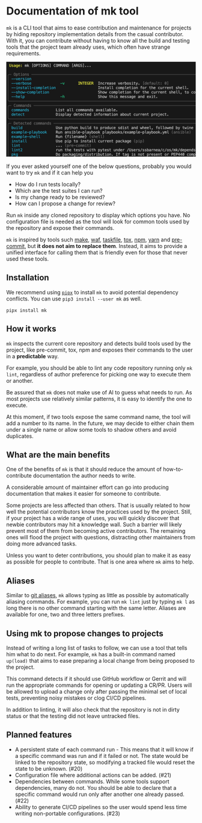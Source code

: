 # Documentation of mk tool

`mk` is a CLI tool that aims to ease contribution and maintenance for projects
by hiding repository implementation details from the casual contributor. With it,
you can contribute without having to know all the build and testing tools that
the project team already uses, which often have strange requirements.

![mk-command-line-screenshot](images/mk-social-preview.png)

If you ever asked yourself one of the below questions, probably you would want
to try `mk` and if it can help you

- How do I run tests locally?
- Which are the test suites I can run?
- Is my change ready to be reviewed?
- How can I propose a change for review?

Run `mk` inside any cloned repository to display which options you have. No
configuration file is needed as the tool will look for common tools used by the
repository and expose their commands.

`mk` is inspired by tools such [make][make], [waf][waf], [taskfile][taskfile],
[tox][tox], [npm][npm], [yarn][yarn] and [pre-commit][pre-commit], but **it does
not aim to replace them**. Instead, it aims to provide a unified interface for
calling them that is friendly even for those that never used these tools.

## Installation

We recommend using [`pipx`](https://pipxproject.github.io/pipx/) to install `mk`
to avoid potential dependency conflicts. You can use `pip3 install --user mk` as
well.

```shell
pipx install mk
```

## How it works

`mk` inspects the current core repository and detects build tools used by the
project, like pre-commit, tox, npm and exposes their commands to the user in a
**predictable** way.

For example, you should be able to lint any code repository running only
`mk lint`, regardless of author preference for picking one way to execute them
or another.

Be assured that `mk` does not make use of AI to guess what needs to run. As most
projects use relatively similar patterns, it is easy to identify the one to
execute.

At this moment, if two tools expose the same command name, the tool will add a
number to its name. In the future, we may decide to either chain them under a
single name or allow some tools to shadow others and avoid duplicates.

## What are the main benefits

One of the benefits of `mk` is that it should reduce the amount of
how-to-contribute documentation the author needs to write.

A considerable amount of maintainer effort can go into producing documentation
that makes it easier for someone to contribute.

Some projects are less affected than others. That is usually related to how well
the potential contributors know the practices used by the project. Still, if
your project has a wide range of uses, you will quickly discover that newbie
contributors may hit a knowledge wall. Such a barrier will likely prevent most
of them from becoming active contributors. The remaining ones will flood the
project with questions, distracting other maintainers from doing more advanced
tasks.

Unless you want to deter contributions, you should plan to make it as easy as
possible for people to contribute. That is one area where `mk` aims to help.

## Aliases

Similar to [git aliases](https://git-scm.com/book/en/v2/Git-Basics-Git-Aliases),
`mk` allows typing as little as possible by automatically aliasing commands. For
example, you can run `mk lint` just by typing `mk l` as long there is no other
command starting with the same letter. Aliases are available for one, two and
three letters prefixes.

## Using mk to propose changes to projects

Instead of writing a long list of tasks to follow, we can use a tool that tells
him what to do next. For example, `mk` has a built-in command named `up(load)`
that aims to ease preparing a local change from being proposed to the project.

This command detects if it should use GitHub workflow or Gerrit and will run the
appropriate commands for opening or updating a CR/PR. Users will be allowed to
upload a change only after passing the minimal set of local tests, preventing
noisy mistakes or clog CI/CD pipelines.

In addition to linting, it will also check that the repository is not in dirty
status or that the testing did not leave untracked files.

## Planned features

- A persistent state of each command run - This means that it will know if a
  specific command was run and if it failed or not. The state would be linked to
  the repository state, so modifying a tracked file would reset the state to be
  unknown. (#20)
- Configuration file where additional actions can be added. (#21)
- Dependencies between commands. While some tools support dependencies, many do
  not. You should be able to declare that a specific command would run only
  after another one already passed. (#22)
- Ability to generate CI/CD pipelines so the user would spend less time writing
  non-portable configurations. (#23)

[make]: https://www.gnu.org/software/make/
[nox]: https://nox.thea.codes/en/stable/
[npm]: https://www.npmjs.com/
[pre-commit]: https://pre-commit.com/
[taskfile]: https://taskfile.dev/#/
[tox]: https://github.com/tox-dev/tox/
[waf]: https://waf.io/
[yarn]: https://yarnpkg.com/

